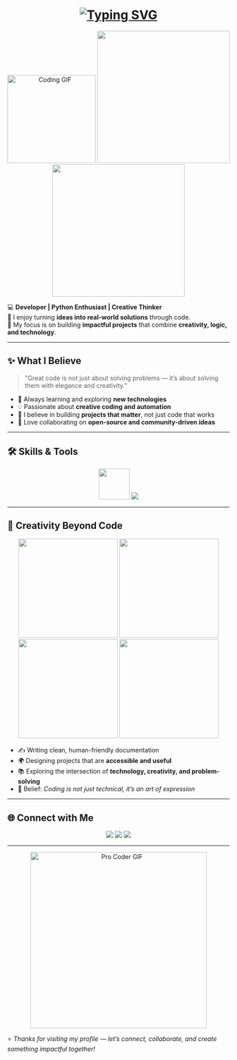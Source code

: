 <h1 align="center">
   <a href="https://git.io/typing-svg">
    <img src="https://readme-typing-svg.herokuapp.com?font=Fira+Code&size=30&pause=10&color=FF5733&width=500&lines=Hi%2C+I'm+Ajay+Kumar+Rout;A+Passionate+Developer;Python+%26+Web+Enthusiast" alt="Typing SVG" />
  </a>
</h1>
<p align="center">  
  <img src="https://media.giphy.com/media/M9gbBd9nbDrOTu1Mqx/giphy.gif" width="200" alt="Coding GIF"/> 
  <img src="https://media.giphy.com/media/v1.Y2lkPWVjZjA1ZTQ3NmdyOGNpeHBwdzE2YzlxcjJlNWR4ZnQ5NGJvYjJhaG1za3MxZDA1biZlcD12MV9zdGlja2Vyc19zZWFyY2gmY3Q9cw/DX7CsFhBt86tw5gewr/giphy.gif" width="300"/>
  <img src="https://media.giphy.com/media/v1.Y2lkPTc5MGI3NjExZ2dxdm5wejM4OHBvajNoZGJ2dm9pZnZ2MXcyYnhybGVqZmo2ZmZtOCZlcD12MV9zdGlja2Vyc19zZWFyY2gmY3Q9cw/j78oE4fghu7RpjnyyX/giphy.gif" width="300"/>
</p>  

💻 **Developer | Python Enthusiast | Creative Thinker**  
🌟 I enjoy turning **ideas into real-world solutions** through code.  
🚀 My focus is on building **impactful projects** that combine **creativity, logic, and technology**.  

---

## ✨ What I Believe  
> "Great code is not just about solving problems — it’s about solving them with elegance and creativity."  

- 🌱 Always learning and exploring **new technologies**  
- 💡 Passionate about **creative coding and automation**  
- 🔭 I believe in building **projects that matter**, not just code that works  
- 🤝 Love collaborating on **open-source and community-driven ideas**  

---

## 🛠️ Skills & Tools  

<p align="center">  
  <img src="https://media.giphy.com/media/juua9i2c2fA0AIp2iq/giphy.gif" width="70"/>  
<img src="https://skillicons.dev/icons?i=html,css,js,python,react,nodejs,flask,mysql,mongodb,git,github,vscode,bootstrap" />
</p>  

---

## 🎨 Creativity Beyond Code  
<p align="center">  
  <img src="https://media.giphy.com/media/VTtANKl0beDFQRLDTh/giphy.gif" width="225"/>
  <img src="https://media.giphy.com/media/v1.Y2lkPTc5MGI3NjExdXk4YmNiMGM0bGw0MGduN2F1c3hwM2d5bG52NGs0Z3lrNHY0Y2l0bCZlcD12MV9zdGlja2Vyc19zZWFyY2gmY3Q9cw/zbMRZx113HKBkeCwrm/giphy.gif" width="225"/>
  <img src="https://media.giphy.com/media/v1.Y2lkPWVjZjA1ZTQ3dWp2OXUzY2xwdWZvZGxyMWtqZGU5em5xeDR2Y3M0ejhvOWE4aWY0OCZlcD12MV9naWZzX3NlYXJjaCZjdD1n/fuJPZBIIqzbt1kAYVc/giphy.gif" width="225"/>
  <img src="https://media.giphy.com/media/v1.Y2lkPWVjZjA1ZTQ3MnI0MnY1dHhuNW9lZXB3cjN1NDZvd3VrNThzNHFmNnRsZ2hoMmhxZiZlcD12MV9zdGlja2Vyc19zZWFyY2gmY3Q9cw/HMLtZho2mTxy9cm41A/giphy.gif" width="225"/>
</p>  


- ✍️ Writing clean, human-friendly documentation  
- 🌍 Designing projects that are **accessible and useful**  
- 📚 Exploring the intersection of **technology, creativity, and problem-solving**  
- 🎯 Belief: *Coding is not just technical, it’s an art of expression*  

---

## 🌐 Connect with Me  

<p align="center">  
<a href="https://www.linkedin.com/in/ajaykumarrout/" target="_blank"><img src="https://img.shields.io/badge/LinkedIn-0077B5?style=for-the-badge&logo=linkedin&logoColor=white"/></a>  
<a href="mailto:ajayku.rout143@gmail.com"><img src="https://img.shields.io/badge/Gmail-D14836?style=for-the-badge&logo=gmail&logoColor=white"/></a>  
<a href="https://github.com/Ajaykumarrout"><img src="https://img.shields.io/badge/GitHub-100000?style=for-the-badge&logo=github&logoColor=white"/></a>  
</p>  

---

<p align="center">  
  <img src="https://media.giphy.com/media/L8K62iTDkzGX6/giphy.gif" width="400" alt="Pro Coder GIF"/>  
</p>  

⭐️ *Thanks for visiting my profile — let’s connect, collaborate, and create something impactful together!*  
